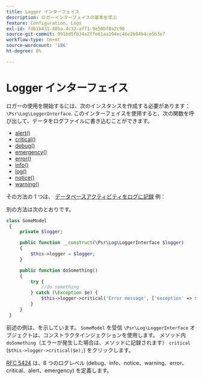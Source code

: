 ```yaml
---
title: Logger インターフェイス
description: ロガーインターフェイスの基本を学ぶ
feature: Configuration, Logs
exl-id: fdb1b431-405a-4c32-aff1-9e50bf0a2c90
source-git-commit: 991bd5fb34a2ffe61aa194ec46e2b04b4ce5b3e7
workflow-type: tm+mt
source-wordcount: '186'
ht-degree: 0%

---
```


# Logger インターフェイス

ロガーの使用を開始するには、次のインスタンスを作成する必要があります： `\Psr\Log\LoggerInterface`. このインターフェイスを使用すると、次の関数を呼び出して、データをログファイルに書き込むことができます。

- [alert()](https://github.com/php-fig/log/blob/master/src/LoggerInterface.php#L43)
- [critical()](https://github.com/php-fig/log/blob/master/src/LoggerInterface.php#L55)
- [debug()](https://github.com/php-fig/log/blob/master/src/LoggerInterface.php#L111)
- [emergency()](https://github.com/php-fig/log/blob/master/src/LoggerInterface.php#L30)
- [error()](https://github.com/php-fig/log/blob/master/src/LoggerInterface.php#L66)
- [info()](https://github.com/php-fig/log/blob/master/src/LoggerInterface.php#L101)
- [log()](https://github.com/php-fig/log/blob/master/src/LoggerInterface.php#L122)
- [notice()](https://github.com/php-fig/log/blob/master/src/LoggerInterface.php#L89)
- [warning()](https://github.com/php-fig/log/blob/master/src/LoggerInterface.php#L79)

その方法の 1 つは、 [データベースアクティビティをログに記録](../logs/database-activity.md) 例：

別の方法は次のとおりです。

```php
class SomeModel
 {
     private $logger;

     public function __construct(\Psr\Log\LoggerInterface $logger)
     {
         $this->logger = $logger;
     }

     public function doSomething()
     {
         try {
             //do something
         } catch (\Exception $e) {
             $this->logger->critical('Error message', ['exception' => $e]);
         }
     }
 }
```

前述の例は、を示しています。 `SomeModel` を受信 `\Psr\Log\LoggerInterface` オブジェクトは、コンストラクタインジェクションを使用します。 メソッド内 `doSomething`（エラーが発生した場合は、メソッドに記録されます） `critical` (`$this->logger->critical($e);`) をクリックします。

[RFC 5424](https://datatracker.ietf.org/doc/html/rfc5424) は、8 つのログレベル (debug、info、notice、warning、error、critical、alert、emergency) を定義します。
